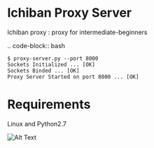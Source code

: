 # Ichiban Proxy Server
Ichiban proxy : proxy for intermediate-beginners

.. code-block:: bash

    $ proxy-server.py --port 8000
    Sockets Initialized ... [OK]
    Sockets Binded ... [OK]
    Proxy Server Started on port 8000 ... [OK]   

# Requirements
Linux and Python2.7

![Alt Text](https://i.pinimg.com/originals/e3/2b/d8/e32bd8dff8e413a2fd1b7602994584f5.gif)
